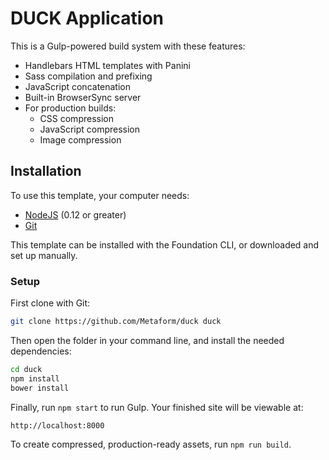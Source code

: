 # DUCK Application

This is a Gulp-powered build system with these features:

- Handlebars HTML templates with Panini
- Sass compilation and prefixing
- JavaScript concatenation
- Built-in BrowserSync server
- For production builds:
  - CSS compression
  - JavaScript compression
  - Image compression

## Installation

To use this template, your computer needs:

- [NodeJS](https://nodejs.org/en/) (0.12 or greater)
- [Git](https://git-scm.com/)

This template can be installed with the Foundation CLI, or downloaded and set up manually.

### Setup

First clone with Git:

```bash
git clone https://github.com/Metaform/duck duck
```

Then open the folder in your command line, and install the needed dependencies:

```bash
cd duck
npm install
bower install
```

Finally, run `npm start` to run Gulp. Your finished site will be viewable at:

```
http://localhost:8000
```

To create compressed, production-ready assets, run `npm run build`.
